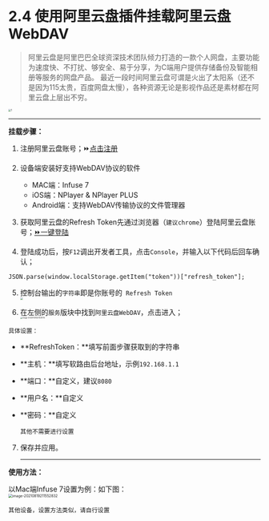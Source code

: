 # 2.4 使用阿里云盘插件挂载阿里云盘WebDAV

> 阿里云盘是阿里巴巴全球资深技术团队倾力打造的一款个人网盘，主要功能为速度快、不打扰、够安全、易于分享，为C端用户提供存储备份及智能相册等服务的网盘产品。 最近一段时间阿里云盘可谓是火出了太阳系（还不是因为115太贵，百度网盘太慢），各种资源无论是影视作品还是素材都在阿里云盘上层出不穷。

<img src="https://www-jackeroo-org.oss-cn-shenzhen.aliyuncs.com/blog/photosimage-20210819205217351.png" alt="1" style="zoom:33%;" />

<hr>

**挂载步骤：**

1. 注册阿里云盘账号；⏩[点击注册](https://pages.aliyundrive.com/mobile-page/web/beinvited.html?code=90683f1)

2. 设备端安装好支持WebDAV协议的软件
   - MAC端：Infuse 7 
   - iOS端：NPlayer & NPlayer PLUS
   - Android端：支持WebDAV传输协议的文件管理器
3. 获取阿里云盘的Refresh Token先通过浏览器（`建议chrome`）登陆阿里云盘账号；[⏩一键登陆](https://www.aliyundrive.com/sign/in)

4. 登陆成功后，按`F12`调出开发者工具，点击`Console`，并输入以下代码后回车确认；

```
JSON.parse(window.localStorage.getItem("token"))["refresh_token"];
```

5. 控制台输出的`字符串`即是你账号的` Refresh Token`<br><img src="https://www-jackeroo-org.oss-cn-shenzhen.aliyuncs.com/blog/photosimage-20210819210600145.png" style="zoom:33%;" />



6.  在左侧的`服务`版块中找到`阿里云盘WebDAV`，点击进入；<br><img src="https://iswott.oss-cn-shenzhen.aliyuncs.com/blog/imgimage-20220129221541174.png" alt="image-20220129221541174" style="zoom:25%;" />

   `具体设置：`

   - **RefreshToken：**填写前面步骤获取到的字符串

   - **主机：**填写软路由后台地址，示例`192.168.1.1`

   - **端口：**自定义，建议`8080`

   - **用户名：**自定义

   - **密码：**自定义

     `其他不需要进行设置`

7. 保存并应用。

   <hr>

**使用方法：**

以Mac端Infuse 7设置为例：如下图：<br><img src="https://www-jackeroo-org.oss-cn-shenzhen.aliyuncs.com/blog/photosimage-20210819211552832.png" alt="image-20210819211552832" style="zoom:50%;" />



`其他设备，设置方法类似，请自行设置`   

   

   

   